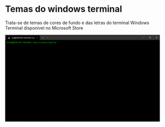 # Temas do windows terminal

Trata-se de temas de cores de fundo e das letras do terminal Windows Terminal disponível no Microsoft Store

<img src="https://github.com/Marcos-Vitor123/Temas_do_windows_terminal/blob/main/18.PNG">
